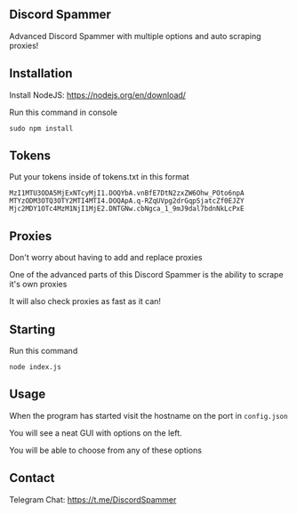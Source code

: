 ## Discord Spammer

Advanced Discord Spammer with multiple options and auto scraping proxies!

## Installation

Install NodeJS: https://nodejs.org/en/download/

Run this command in console

```
sudo npm install
```

## Tokens

Put your tokens inside of tokens.txt in this format

```
MzI1MTU3ODA5MjExNTcyMjI1.DOQYbA.vnBfE7DtN2zxZW6Ohw_POto6npA
MTYzODM3OTQ3OTY2MTI4MTI4.DOQApA.q-RZqUVpg2drGqpSjatcZf0EJZY
Mjc2MDY1OTc4MzM1NjI1MjE2.DNTGNw.cbNgca_1_9mJ9dal7bdnNkLcPxE
```

## Proxies

Don't worry about having to add and replace proxies

One of the advanced parts of this Discord Spammer is the ability to scrape it's own proxies

It will also check proxies as fast as it can!

## Starting

Run this command

```
node index.js
```

## Usage

When the program has started visit the hostname on the port in `config.json`

You will see a neat GUI with options on the left.

You will be able to choose from any of these options

## Contact

Telegram Chat: https://t.me/DiscordSpammer
